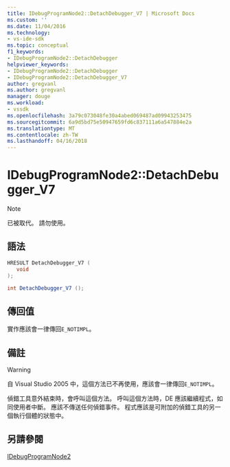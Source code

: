 ```yaml
---
title: IDebugProgramNode2::DetachDebugger_V7 | Microsoft Docs
ms.custom: ''
ms.date: 11/04/2016
ms.technology:
- vs-ide-sdk
ms.topic: conceptual
f1_keywords:
- IDebugProgramNode2::DetachDebugger
helpviewer_keywords:
- IDebugProgramNode2::DetachDebugger
- IDebugProgramNode2::DetachDebugger_V7
author: gregvanl
ms.author: gregvanl
manager: douge
ms.workload:
- vssdk
ms.openlocfilehash: 3a79c073048fe30a4abed069487ad09943253475
ms.sourcegitcommit: 6a9d5bd75e50947659fd6c837111a6a547884e2a
ms.translationtype: MT
ms.contentlocale: zh-TW
ms.lasthandoff: 04/16/2018
---
```

# <a name="idebugprogramnode2detachdebuggerv7"></a>IDebugProgramNode2::DetachDebugger_V7

> [!Note]
> 已被取代。 請勿使用。

## <a name="syntax"></a>語法

```cpp
HRESULT DetachDebugger_V7 (
   void 
);
```

```csharp
int DetachDebugger_V7 ();
```

## <a name="return-value"></a>傳回值

實作應該會一律傳回`E_NOTIMPL`。

## <a name="remarks"></a>備註

> [!WARNING]
> 自 Visual Studio 2005 中，這個方法已不再使用，應該會一律傳回`E_NOTIMPL`。

偵錯工具意外結束時，會呼叫這個方法。 呼叫這個方法時，DE 應該繼續程式，如同使用者中斷。 應該不傳送任何偵錯事件。 程式應該是可附加的偵錯工具的另一個執行個體的狀態中。

## <a name="see-also"></a>另請參閱

[IDebugProgramNode2](../../../extensibility/debugger/reference/idebugprogramnode2.md)